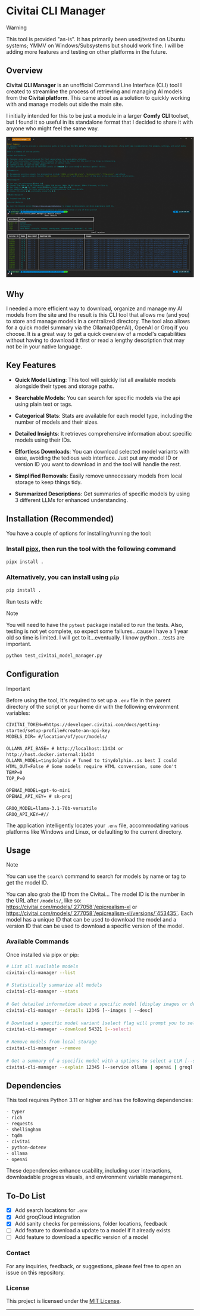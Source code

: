# Civitai CLI Manager

> [!WARNING]
> This tool is provided "as-is". It has primarily been used/tested on Ubuntu systems; YMMV on Windows/Subsystems but should work fine. I will be adding more features and testing on other platforms in the future.

## Overview

**Civitai CLI Manager** is an unofficial Command Line Interface (CLI) tool I created to streamline the process of retrieving and managing AI models from the **Civitai platform**. This came about as a solution to quickly working with and manage models out
side the main site.

I initially intended for this to be just a module in a larger **Comfy CLI** toolset, but I found it so useful in its standalone format that I decided to share it with anyone who might feel the same way.

![screenshot](image.png)

## Why

I needed a more efficient way to download, organize and manage my AI models from the site and the result is this CLI tool that allows me (and you) to store and manage models in a centralized directory. The tool also allows for a quick model summary 
via the Ollama(OpenAI), OpenAI or Groq if you choose. It is a great way to get a quick overview of a model's capabilities without having to download it first or read a lengthy description that may not be in your native language.

## Key Features

- **Quick Model Listing**: This tool will quickly list all available models alongside their types and storage paths.

- **Searchable Models**: You can search for specific models via the api using plain text or tags.

- **Categorical Stats**: Stats are available for each model type, including the number of models and their sizes.

- **Detailed Insights**: It retrieves comprehensive information about specific models using their IDs.

- **Effortless Downloads**: You can download selected model variants with ease, avoiding the tedious web interface. Just put any model ID or version ID you want to download in and the tool will handle the rest.

- **Simplified Removals**: Easily remove unnecessary models from local storage to keep things tidy.

- **Summarized Descriptions**: Get summaries of specific models by using 3 different LLMs for enhanced understanding.

## Installation (Recommended)

You have a couple of options for installing/running the tool:

### Install [pipx](https://pipxproject.github.io/pipx/installation/), then run the tool with the following command


```bash
pipx install .
```

### Alternatively, you can install using `pip`

```bash
pip install .
```


Run tests with:

> [!NOTE]
You will need to have the `pytest` package installed to run the tests.
Also, testing is not yet complete, so expect some failures...cause I have a 1 year old so time is limited. I will get to it...eventually. I know python....tests are important.

```bash
python test_civitai_model_manager.py
```

## Configuration

> [!IMPORTANT]
> Before using the tool, It's required to set up a `.env` file in the parent directory of the script or your home dir with the following environment variables:

```env
CIVITAI_TOKEN=#https://developer.civitai.com/docs/getting-started/setup-profile#create-an-api-key
MODELS_DIR= #/location/of/your/models/

OLLAMA_API_BASE= # http://localhost:11434 or http://host.docker.internal:11434
OLLAMA_MODEL=tinydolphin # Tuned to tinydolphin..as best I could
HTML_OUT=False # Some models require HTML conversion, some don't
TEMP=0
TOP_P=0

OPENAI_MODEL=gpt-4o-mini
OPENAI_API_KEY= # sk-proj

GROQ_MODEL=llama-3.1-70b-versatile
GROQ_API_KEY=#//
```

The application intelligently locates your `.env` file, accommodating various platforms like Windows and Linux, or defaulting to the current directory.

## Usage

> [!NOTE]
You can use the `search` command to search for models by name or tag to get the model ID.

You can also grab the ID from the Civitai... The model ID is the number in the URL after `/models/`, like so: https://civitai.com/models/`277058`/epicrealism-xl or https://civitai.com/models/`277058`/epicrealism-xl/versions/`453435`. Each model has a unique ID that can be used to download the model and a version ID that can be used to download a specific version of the model.

### Available Commands

Once installed via pipx or pip:

```bash
# List all available models
civitai-cli-manager --list

# Statistically summarize all models
civitai-cli-manager --stats

# Get detailed information about a specific model [display images or description]
civitai-cli-manager --details 12345 [--images | --desc]

# Download a specific model variant [select flag will prompt you to select a model]
civitai-cli-manager --download 54321 [--select]

# Remove models from local storage
civitai-cli-manager --remove

# Get a summary of a specific model with a options to select a LLM [--service ollama | openai | groq]
civitai-cli-manager --explain 12345 [--service ollama | openai | groq]
```

## Dependencies

This tool requires Python 3.11 or higher and has the following dependencies:

```plaintext
- typer
- rich
- requests
- shellingham
- tqdm
- civitai
- python-dotenv
- ollama
- openai
```

These dependencies enhance usability, including user interactions, downloadable progress visuals, and environment variable management.

## To-Do List

- [X] Add search locations for `.env`
- [X] Add groqCloud integration
- [X] Add sanity checks for permissions, folder locations, feedback
- [ ] Add feature to download a update to a model if it already exists
- [ ] Add feature to download a specific version of a model

### Contact

For any inquiries, feedback, or suggestions, please feel free to open an issue on this repository.

### License

This project is licensed under the [MIT License](LICENSE).

---
